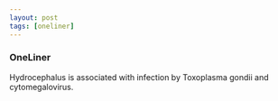 ```yaml
---
layout: post
tags: [oneliner]
---
```



### OneLiner

Hydrocephalus is associated with infection by Toxoplasma gondii and cytomegalovirus.
